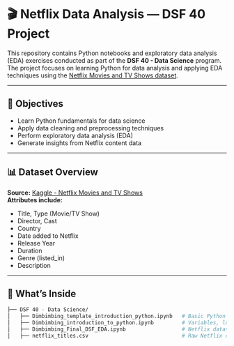 # 🎬 Netflix Data Analysis — DSF 40 Project

This repository contains Python notebooks and exploratory data analysis (EDA) exercises conducted as part of the **DSF 40 - Data Science** program. The project focuses on learning Python for data analysis and applying EDA techniques using the [Netflix Movies and TV Shows dataset](https://www.kaggle.com/datasets/anandshaw2001/netflix-movies-and-tv-shows).

---

## 📌 Objectives

- Learn Python fundamentals for data science
- Apply data cleaning and preprocessing techniques
- Perform exploratory data analysis (EDA)
- Generate insights from Netflix content data

---

## 📊 Dataset Overview

**Source:** [Kaggle - Netflix Movies and TV Shows](https://www.kaggle.com/datasets/anandshaw2001/netflix-movies-and-tv-shows)  
**Attributes include:**

- Title, Type (Movie/TV Show)
- Director, Cast
- Country
- Date added to Netflix
- Release Year
- Duration
- Genre (listed_in)
- Description

---

## 🧪 What’s Inside

```bash
├── DSF 40 - Data Science/
│   ├── Dimbimbing_template_introduction_python.ipynb   # Basic Python syntax
│   ├── Dimbimbing_introduction_to_python.ipynb         # Variables, loops, functions
│   ├── Dimbimbing_Final_DSF_EDA.ipynb                  # Netflix dataset EDA
│   ├── netflix_titles.csv                              # Raw Netflix dataset
